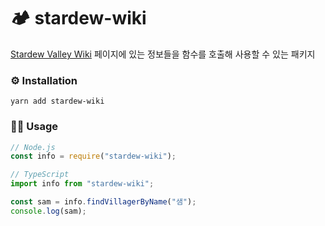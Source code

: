 # 🏕️ stardew-wiki

[Stardew Valley Wiki](https://stardewvalleywiki.com/Stardew_Valley_Wiki) 페이지에 있는 정보들을 함수를 호출해 사용할 수 있는 패키지

### ⚙️ Installation

```
yarn add stardew-wiki
```

### ✍🏼 Usage

```javascript
// Node.js
const info = require("stardew-wiki");

// TypeScript
import info from "stardew-wiki";

const sam = info.findVillagerByName("샘");
console.log(sam);
```
